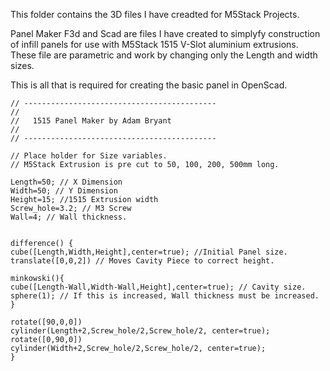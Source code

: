 This folder contains the 3D files I have creadted for M5Stack Projects.

Panel Maker F3d and Scad are files I have created to simplyfy construction of infill panels for use with M5Stack 1515 V-Slot aluminium extrusions.
These file are parametric and work by changing only the Length and width sizes.

This is all that is required for creating the basic panel in OpenScad.
```
// -------------------------------------------
//
//   1515 Panel Maker by Adam Bryant
//
// -------------------------------------------

// Place holder for Size variables.
// M5Stack Extrusion is pre cut to 50, 100, 200, 500mm long.

Length=50; // X Dimension
Width=50; // Y Dimension
Height=15; //1515 Extrusion width
Screw_hole=3.2; // M3 Screw
Wall=4; // Wall thickness.


difference() {
cube([Length,Width,Height],center=true); //Initial Panel size.
translate([0,0,2]) // Moves Cavity Piece to correct height.

minkowski(){
cube([Length-Wall,Width-Wall,Height],center=true); // Cavity size.
sphere(1); // If this is increased, Wall thickness must be increased.
}

rotate([90,0,0])
cylinder(Length+2,Screw_hole/2,Screw_hole/2, center=true);
rotate([0,90,0])
cylinder(Width+2,Screw_hole/2,Screw_hole/2, center=true);
}
```


